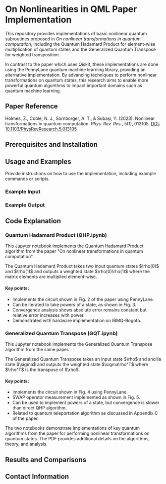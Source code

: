 # On Nonlinearities in QML Paper Implementation

This repository provides implementations of basic nonlinear quantum subroutines proposed in *On nonlinear transformations in quantum computation*, including the Quantum Hadamard Product for element-wise multiplication of quantum states and the Generalized Quantum Transpose for weighted transposition. 

In contrast to the paper which uses Qiskit, these implementations are done using the PennyLane quantum machine learning library, providing an alternative implementation. By advancing techniques to perform nonlinear transformations on quantum states, this research aims to enable more powerful quantum algorithms to impact important domains such as quantum machine learning.

## Paper Reference
Holmes, Z., Coble, N. J., Sornborger, A. T., & Subaşı, Y. (2023). Nonlinear transformations in quantum computation. _Phys. Rev. Res._, 5(1), 013105. [DOI: 10.1103/PhysRevResearch.5.013105](https://link.aps.org/doi/10.1103/PhysRevResearch.5.013105)


## Prerequisites and Installation

## Usage and Examples

Provide instructions on how to use the implementation, including example commands or scripts.

### Example Input
### Example Output

## Code Explanation

### Quantum Hadamard Product (QHP.ipynb)

This Jupyter notebook implements the Quantum Hadamard Product algorithm from the paper "On nonlinear transformations in quantum computation".

The Quantum Hadamard Product takes two input quantum states \$\rho(0)\$ and \$\rho(1)\$ and outputs a weighted state \$\rho(0)\rho(1)\$ where the matrix elements are multiplied element-wise.

#### Key points:

- Implements the circuit shown in Fig. 2 of the paper using PennyLane.
- Can be iterated to take powers of a state, as shown in Fig. 3.
- Convergence analysis shows absolute error remains constant but relative error increases with power.
- Demonstrated with hardware implementation on IBMQ-Bogota.

### Generalized Quantum Transpose (GQT.ipynb)

This Jupyter notebook implements the Generalized Quantum Transpose algorithm from the same paper.

The Generalized Quantum Transpose takes an input state \$\rho\$ and ancilla state \$\sigma\$ and outputs the weighted state \$\sigma\rho^T\$ where \$\rho^T\$ is the transpose of \$\rho\$.

#### Key points:

- Implements the circuit shown in Fig. 4 using PennyLane.
- SWAP operator measurement implemented as shown in Fig. 5.
- Can be used to implement powers of a state, but convergence is slower than direct QHP algorithm.
- Related to quantum teleportation algorithm as discussed in Appendix C of the paper.

The two notebooks demonstrate implementations of key quantum algorithms from the paper for performing nonlinear transformations on quantum states. The PDF provides additional details on the algorithms, theory, and analysis.

## Results and Comparisons

## Contact Information




